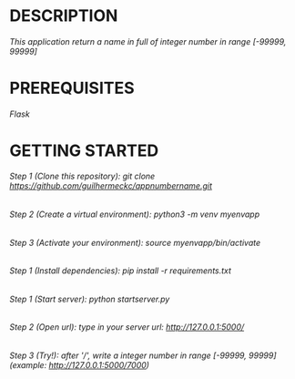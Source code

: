 # DESCRIPTION
###### This application return a name in full of integer number in range [-99999, 99999]

# PREREQUISITES
###### Flask

# GETTING STARTED
###### Step 1 (Clone this repository): git clone https://github.com/guilhermeckc/appnumbername.git
###### Step 2 (Create a virtual environment): python3 -m venv myenvapp
###### Step 3 (Activate your environment): source myenvapp/bin/activate
###### Step 1 (Install dependencies): pip install -r requirements.txt
###### Step 1 (Start server): python startserver.py
###### Step 2 (Open url):  type in your server url: http://127.0.0.1:5000/
###### Step 3 (Try!): after '/', write a integer number in range [-99999, 99999] (example: http://127.0.0.1:5000/7000)